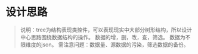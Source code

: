 # 设计思路
> 说明：tree为结构表现类控件，可以表现现实中大部分树形结构，所以设计中心思路围绕数据结构的操作。
> 数据的增，删，改，查，筛选。
> 数据为不限维度的json。
> 需注意问题：数据量、源数据的污染，筛选数据的备份。
